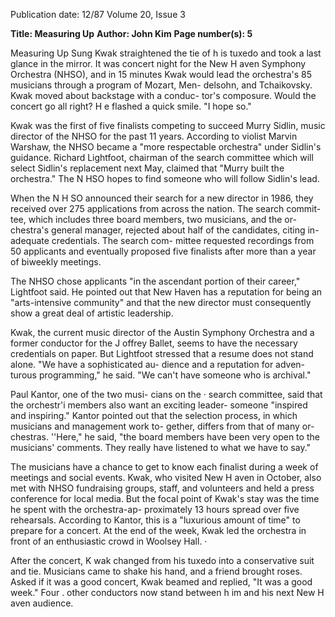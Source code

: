 Publication date: 12/87
Volume 20, Issue 3

**Title: Measuring Up**
**Author: John Kim**
**Page number(s): 5**

Measuring Up 
Sung Kwak straightened the tie of h is 
tuxedo and took a last glance in the 
mirror. It was concert night for the 
New 
H aven Symphony Orchestra 
(NHSO), and in 15 minutes Kwak 
would lead the orchestra's 85 musicians 
through a program of Mozart, Men-
delsohn, 
and 
Tchaikovsky. 
Kwak 
moved about backstage with a conduc-
tor's composure. Would the concert go 
all right? H e flashed a quick smile. "I 
hope so." 

Kwak was the first of five finalists 
competing to succeed Murry Sidlin, 
music director of the NHSO for the 
past 11 years. According to violist 
Marvin Warshaw, the NHSO became 
a "more respectable orchestra" under 
Sidlin's guidance. Richard Lightfoot, 
chairman of the search committee 
which will select Sidlin's replacement 
next May, claimed that "Murry built 
the orchestra." The N HSO hopes to 
find someone who will follow Sidlin's 
lead. 

When the N H SO announced their 
search for a new director in 1986, they 
received over 275 applications from 
across the nation. The search commit-
tee, 
which 
includes 
three board 
members, two musicians, and the or-
chestra's general manager, rejected 
about half of the candidates, citing in-
adequate credentials. The search com-
mittee requested recordings from 50 
applicants and eventually proposed 
five finalists after more than a year of 
biweekly meetings. 

The NHSO chose applicants "in the 
ascendant portion of their career," 
Lightfoot said. He pointed out that 
New Haven has a reputation for being 
an "arts-intensive community" and that 
the new director must consequently 
show a great deal of artistic leadership. 

Kwak, the current music director of 
the Austin Symphony Orchestra and a 
former 
conductor 
for 
the J offrey 
Ballet, seems to have the necessary 
credentials on paper. But Lightfoot 
stressed that a resume does not stand 
alone. "We have a sophisticated au-
dience and a reputation for adven-
turous programming," he said. "We 
can't have someone who is archival." 

Paul Kantor, one of the two musi-
cians on the · search committee, said 
that the orchestr'i members also want 
an exciting leader- someone "inspired 
and inspiring." Kantor pointed out 
that the selection process, in which 
musicians and management work to-
gether, differs from that of many or-
chestras. ''Here," he said, "the board 
members have been very open to the 
musicians' comments. They really 
have listened to what we have to say." 

The musicians have a chance to get 
to know each finalist during a week of 
meetings and social events. Kwak, 
who visited New H aven in October, 
also 
met with NHSO fundraising 
groups, staff, and volunteers and held 
a press conference for local media. But 
the focal point of Kwak's stay was the 
time he spent with the orchestra-ap-
proximately 13 hours spread over five 
rehearsals. According to Kantor, this 
is a "luxurious amount of time" to 
prepare for a concert. At the end of the 
week, Kwak led the orchestra in front 
of an enthusiastic crowd in Woolsey 
Hall. · 

After the concert, K wak changed 
from his tuxedo into a conservative suit 
and tie. Musicians came to shake his 
hand, and a friend brought roses. 
Asked if it was a good concert, Kwak 
beamed and replied, "It was a good 
week." Four . other conductors now 
stand between h im and his next New 
H aven audience.